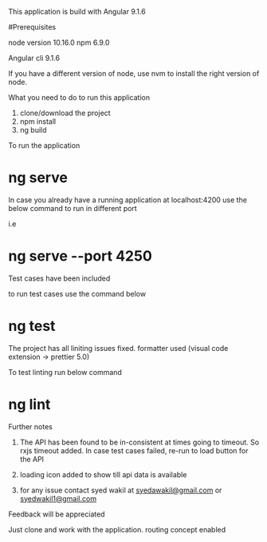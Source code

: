 

This application is build with Angular 9.1.6

#Prerequisites

node version 10.16.0
npm 6.9.0

Angular cli 9.1.6

If you have a different version of node, use nvm to install the right version of node.


What you need to do to run this application

1. clone/download the project
2. npm install
3. ng build

To run the application 
# ng serve

In case you already have a running application at localhost:4200 use the below command to run in different port

i.e

# ng serve  --port 4250


Test cases have been included

to run test cases use the command below

# ng test

The project has all liniting issues fixed. formatter used (visual code extension -> prettier 5.0)

To test linting run below command
# ng lint


Further notes
1. The API has been found to be in-consistent at times going to timeout. So rxjs timeout added. In case test cases failed, re-run to load button for the API
2. loading icon added to show till api data is available

3. for any issue contact syed wakil at syedawakil@gmail.com or syedwakil1@gmail.com

Feedback will be appreciated


Just clone and work with the application. routing concept enabled
